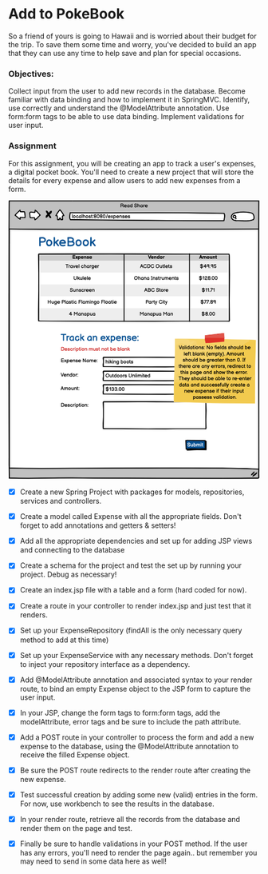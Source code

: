 # Add to PokeBook

So a friend of yours is going to Hawaii and is worried about their budget for the trip. To save them some time and worry, you've decided to build an app that they can use any time to help save and plan for special occasions. 

### Objectives:

Collect input from the user to add new records in the database.
Become familiar with data binding and how to implement it in SpringMVC.
Identify, use correctly and understand the @ModelAttribute annotation.
Use form:form tags to be able to use data binding.
Implement validations for user input.

### Assignment

For this assignment, you will be creating an app to track a user's expenses, a digital pocket book. You'll need to create a new project that will store the details for every expense and allow users to add new expenses from a form.

![](img.png)


- [x] Create a new Spring Project with packages for models, repositories, services and controllers.


- [x] Create a model called Expense with all the appropriate fields. Don't forget to add annotations and getters & setters!


- [x] Add all the appropriate dependencies and set up for adding JSP views and connecting to the database


- [x] Create a schema for the project and test the set up by running your project. Debug as necessary!


- [x] Create an index.jsp file with a table and a form (hard coded for now).


- [x] Create a route in your controller to render index.jsp and just test that it renders.


- [x] Set up your ExpenseRepository (findAll is the only necessary query method to add at this time)


- [x] Set up your ExpenseService with any necessary methods. Don't forget to inject your repository interface as a dependency.


- [x] Add @ModelAttribute annotation and associated syntax to your render route, to bind an empty Expense object to the JSP form to capture the user input.


- [x] In your JSP, change the form tags to form:form tags, add the modelAttribute, error tags and be sure to include the path attribute.


- [x] Add a POST route in your controller to process the form and add a new expense to the database, using the @ModelAttribute annotation to receive the filled Expense object.


- [x] Be sure the POST route redirects to the render route after creating the new expense.


- [x] Test successful creation by adding some new (valid) entries in the form. For now, use workbench to see the results in the database.


- [x] In your render route, retrieve all the records from the database and render them on the page and test.

- [x] Finally be sure to handle validations in your POST method. If the user has any errors, you'll need to render the page again.. but remember you may need to send in some data here as well!